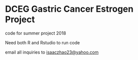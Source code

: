 # DCEG Gastric Cancer Estrogen Project
code for summer project 2018

Need both R and Rstudio to run code

email all inquiries to isaaczhao23@yahoo.com
